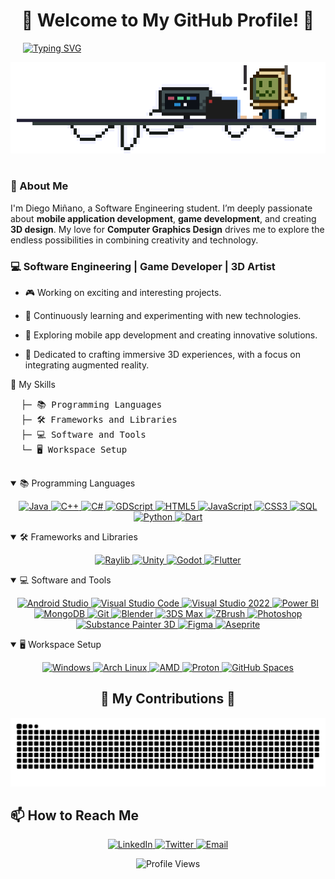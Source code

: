 
<!-- Centered Welcome Heading -->
<h1 align="center">👾 Welcome to My GitHub Profile! 👾</h1>

<!-- Typing SVG Aligned Slightly to the Right -->
<p align="left" style="margin-left: 20px;">
  <a href="https://git.io/typing-svg">
    <img src="https://readme-typing-svg.demolab.com?font=Fira+Code&pause=1000&color=494DF7&width=435&lines=Hello+World!+%F0%9F%91%8B;I'm+Diego+Mi%C3%B1ano" alt="Typing SVG" style="position:relative; z-index:2;">
  </a>
</p>

<!-- Banner GIF Centered -->
<p align="center">
  <img src="img/banner.gif" alt="Banner GIF" style="position:relative; z-index:1;">
</p>

#
<!-- Introduction -->
### 🤖 About Me

I'm Diego Miñano, a Software Engineering student. I’m deeply passionate about **mobile application development**, **game development**, and creating **3D design**. My love for **Computer Graphics Design** drives me to explore the endless possibilities in combining creativity and technology. 



### 💻 Software Engineering | Game Developer | 3D Artist
- 🎮 Working on exciting and interesting projects.
- 🚀 Continuously learning and experimenting with new technologies.
- 📱 Exploring mobile app development and creating innovative solutions.
- 🎨 Dedicated to crafting immersive 3D experiences, with a focus on integrating augmented reality.

  <!-- Skills section --!>
<summary>📂 My Skills</summary>

<p align="center">
  <!-- Simulating Folder Structure -->
  <pre>
  ├─ 📚 Programming Languages
  ├─ 🛠️ Frameworks and Libraries
  ├─ 💻 Software and Tools
  └─ 🖥️ Workspace Setup
  </pre>

  <details open>
    <summary>📚 Programming Languages</summary>
    <p align="center">
      <a href="https://www.oracle.com/java/" target="_blank">
        <img src="https://img.shields.io/badge/java-%23ED8B00.svg?style=for-the-badge&logo=openjdk&logoColor=white" alt="Java">
      </a>
      <a href="https://www.cplusplus.com/" target="_blank">
        <img src="https://img.shields.io/badge/C%2B%2B-F34B7F?style=for-the-badge&logo=c%2B%2B&logoColor=white" alt="C++">
      </a>
      <a href="https://learn.microsoft.com/en-us/dotnet/csharp/" target="_blank">
        <img src="https://img.shields.io/badge/C%23-239120?style=for-the-badge&logo=c-sharp&logoColor=white" alt="C#">
      </a>
      <a href="https://godotengine.org/" target="_blank">
        <img src="https://img.shields.io/badge/GDScript-4B4B4B?style=for-the-badge&logo=gdscript&logoColor=white" alt="GDScript">
      </a>
      <a href="https://www.w3.org/html/" target="_blank">
        <img src="https://img.shields.io/badge/HTML5-E34F26?style=for-the-badge&logo=html5&logoColor=white" alt="HTML5">
      </a>
      <a href="https://developer.mozilla.org/en-US/docs/Web/JavaScript" target="_blank">
        <img src="https://img.shields.io/badge/javascript-%23323330.svg?style=for-the-badge&logo=javascript&logoColor=%23F7DF1E" alt="JavaScript">
      </a>
      <a href="https://developer.mozilla.org/en-US/docs/Web/CSS" target="_blank">
        <img src="https://img.shields.io/badge/CSS3-1572B6?style=for-the-badge&logo=css3&logoColor=white" alt="CSS3">
      </a>
      <a href="https://www.sqlite.org/" target="_blank">
        <img src="https://img.shields.io/badge/SQL-003B57?style=for-the-badge&logo=sqlite&logoColor=white" alt="SQL">
      </a>
      <a href="https://www.python.org/" target="_blank">
        <img src="https://img.shields.io/badge/Python-3776AB?style=for-the-badge&logo=python&logoColor=white" alt="Python">
      </a>
      <a href="https://dart.dev/" target="_blank">
        <img src="https://img.shields.io/badge/Dart-0175C2?style=for-the-badge&logo=dart&logoColor=white" alt="Dart">
      </a>
    </p>
  </details>

  <details open>
    <summary>🛠️ Frameworks and Libraries</summary>
    <p align="center">
      <a href="https://raylib.com/" target="_blank">
        <img src="https://img.shields.io/badge/Raylib-000000?style=for-the-badge&logo=raylib&logoColor=white" alt="Raylib">
      </a>
      <a href="https://unity.com/" target="_blank">
        <img src="https://img.shields.io/badge/Unity-000000?style=for-the-badge&logo=unity&logoColor=white" alt="Unity">
      </a>
      <a href="https://godotengine.org/" target="_blank">
        <img src="https://img.shields.io/badge/GODOT-%23FFFFFF.svg?style=for-the-badge&logo=godot-engine" alt="Godot">
      </a>
      <a href="https://flutter.dev/" target="_blank">
        <img src="https://img.shields.io/badge/Flutter-02569B?style=for-the-badge&logo=flutter&logoColor=white" alt="Flutter">
      </a>
    </p>
  </details>

  <details open>
    <summary>💻 Software and Tools</summary>
    <p align="center">
      <a href="https://developer.android.com/studio" target="_blank">
        <img src="https://img.shields.io/badge/Android_Studio-3DDC84?style=for-the-badge&logo=android-studio&logoColor=white" alt="Android Studio">
      </a>
      <a href="https://code.visualstudio.com/" target="_blank">
        <img src="https://img.shields.io/badge/Visual%20Studio%20Code-0078d7.svg?style=for-the-badge&logo=visual-studio-code&logoColor=whitee" alt="Visual Studio Code">
      </a>
      <a href="https://visualstudio.microsoft.com/vs/" target="_blank">
        <img src="https://img.shields.io/badge/Visual_Studio_2022-5C2D91?style=for-the-badge&logo=visual-studio&logoColor=white" alt="Visual Studio 2022">
      </a>
      <a href="https://powerbi.microsoft.com/" target="_blank">
        <img src="https://img.shields.io/badge/Power_BI-F2C811?style=for-the-badge&logo=powerbi&logoColor=black" alt="Power BI">
      </a>
      <a href="https://www.mongodb.com/" target="_blank">
        <img src="https://img.shields.io/badge/MongoDB-47A248?style=for-the-badge&logo=mongodb&logoColor=white" alt="MongoDB">
      </a>
      <a href="https://git-scm.com/" target="_blank">
        <img src="https://img.shields.io/badge/Git-F05032?style=for-the-badge&logo=git&logoColor=white" alt="Git">
      </a>
      <a href="https://www.blender.org/" target="_blank">
        <img src="https://img.shields.io/badge/Blender-F5792A?style=for-the-badge&logo=blender&logoColor=white" alt="Blender">
      </a>
      <a href="https://www.autodesk.com/products/3ds-max/overview" target="_blank">
        <img src="https://img.shields.io/badge/3DS_Max-1F75FE?style=for-the-badge&logo=3ds-max&logoColor=white" alt="3DS Max">
      </a>
      <a href="https://pixologic.com/zbrush/" target="_blank">
        <img src="https://img.shields.io/badge/ZBrush-7C7F7D?style=for-the-badge&logo=zbrush&logoColor=white" alt="ZBrush">
      </a>
      <a href="https://www.adobe.com/products/photoshop.html" target="_blank">
        <img src="https://img.shields.io/badge/Photoshop-31A8FF?style=for-the-badge&logo=adobe-photoshop&logoColor=white" alt="Photoshop">
      </a>
      <a href="https://www.allegorithmic.com/products/substance-painter" target="_blank">
        <img src="https://img.shields.io/badge/Substance_Painter-004B49?style=for-the-badge&logo=substance-painter&logoColor=white" alt="Substance Painter 3D">
      </a>
      <a href="https://www.figma.com/" target="_blank">
        <img src="https://img.shields.io/badge/Figma-F24E1E?style=for-the-badge&logo=figma&logoColor=white" alt="Figma">
      </a>
      <a href="https://www.aseprite.org/" target="_blank">
        <img src="https://img.shields.io/badge/Aseprite-FFFFFF?style=for-the-badge&logo=Aseprite&logoColor=#7D929E" alt="Aseprite">
      </a>
    </p>
  </details>

  <details open>
    <summary>🖥️ Workspace Setup</summary>
    <p align="center">
      <a href="https://www.microsoft.com/windows" target="_blank">
        <img src="https://img.shields.io/badge/Windows%2011-%230079d5.svg?style=for-the-badge&logo=Windows%2011&logoColor=white" alt="Windows">
      </a>
      <a href="https://www.archlinux.org/" target="_blank">
        <img src="https://img.shields.io/badge/Arch_Linux-1793D1?style=for-the-badge&logo=arch-linux&logoColor=white" alt="Arch Linux">
      </a>
      <a href="https://www.amd.com/" target="_blank">
        <img src="https://img.shields.io/badge/AMD-ED1C24?style=for-the-badge&logo=amd&logoColor=white" alt="AMD">
      </a>
      <a href="https://www.protondb.com/" target="_blank">
        <img src="https://img.shields.io/badge/Proton-8C8C8C?style=for-the-badge&logo=proton&logoColor=white" alt="Proton">
      </a>
      <a href="https://github.com/" target="_blank">
        <img src="https://img.shields.io/badge/GitHub_Spaces-181717?style=for-the-badge&logo=github&logoColor=white" alt="GitHub Spaces">
      </a>
    </p>
  </details>

</p>

</details>


<!--<p align="center">
  <a href="https://github.com/Gatorrante/github-readme-stats">
    <img src="https://github-readme-stats.vercel.app/api/top-langs/?username=Gatorrante&layout=compact&theme=auto" alt="Top Langs">
  </a>
</p>-->


<!-- Contributions section -->
<h2 align="center">👾 My Contributions 👾</h2>

<p align="center">
  <picture>
    <source media="(prefers-color-scheme: dark)" srcset="https://github.com/Gatorrante/Gatorrante/blob/output/github-contribution-grid-snake-dark.svg">
    <source media="(prefers-color-scheme: light)" srcset="https://github.com/Gatorrante/Gatorrante/blob/output/github-contribution-grid-snake.svg">
    <img alt="github-snake" src="https://github.com/Gatorrante/Gatorrante/blob/output/github-contribution-grid-snake.svg">
  </picture>
</p>

<!-- Contact -->
## 📫 How to Reach Me

<p align="center">
  <a href="https://www.linkedin.com/in/diegoalonsom/" target="_blank">
    <img src="https://img.shields.io/badge/LinkedIn-0A66C2?style=for-the-badge&logo=linkedin&logoColor=white" alt="LinkedIn">
  </a>
  <a href="https://x.com/Gatorrante_" target="_blank">
    <img src="https://img.shields.io/badge/Twitter-1DA1F2?style=for-the-badge&logo=twitter&logoColor=white" alt="Twitter">
  </a>
  <a href="mailto:diegoalonso970@outlook.com" target="_blank">
    <img src="https://img.shields.io/badge/Email-D14836?style=for-the-badge&logo=gmail&logoColor=white" alt="Email">
  </a>
</p>

<!-- Footer -->
<p align="center">
  <img src="https://komarev.com/ghpvc/?username=your-username&color=blueviolet" alt="Profile Views">
</p>

